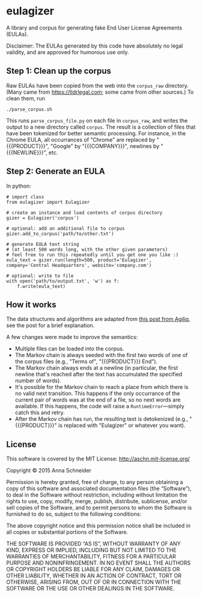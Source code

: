 # eulagizer

A library and corpus for generating fake End User License Agreements (EULAs).

Disclaimer: The EULAs generated by this code have absolutely no legal validity, and are approved for humorous use only.

## Step 1: Clean up the corpus

Raw EULAs have been copied from the web into the `corpus_raw` directory.
(Many came from https://tldrlegal.com; some came from other sources.)
To clean them, run

```
./parse_corpus.sh
```

This runs `parse_corpus_file.py` on each file in `corpus_raw`, and writes the output to a new directory called `corpus`.
The result is a collection of files that have been tokenized for better semantic processing.
For instance, in the Chrome EULA, all occurrances of "Chrome" are replaced by "{{{PRODUCT}}}", "Google" by "{{{COMPANY}}}", newlines by "{{{NEWLINE}}}", etc.

## Step 2: Generate an EULA

In python:

```
# import class
from eulagizer import Eulagizer

# create an instance and load contents of corpus directory
gizer = Eulagizer('corpus')

# optional: add an additional file to corpus
gizer.add_to_corpus('path/to/other.txt')

# generate EULA text string
# (at least 500 words long, with the other given parameters)
# feel free to run this repeatedly until you get one you like :)
eula_text = gizer.run(length=500, product='Eulagizer', company='Central Headquarters', website='company.com')

# optional: write to file
with open('path/to/output.txt', 'w') as f:
	f.write(eula_text)
```

## How it works

The data structures and algorithms are adapted from [this post from Agiliq](http://agiliq.com/blog/2009/06/generating-pseudo-random-text-with-markov-chains-u/), see the post for a brief explanation.

A few changes were made to improve the semantics:

* Multiple files can be loaded into the corpus.
* The Markov chain is always seeded with the first two words of one of the corpus files (e.g., "Terms of", "{{{PRODUCT}}} End").
* The Markov chain always ends at a newline (in particular, the first newline that's reached after the text has accumulated the specified number of words).
* It's possible for the Markov chain to reach a place from which there is no valid next transition. This happens if the only occurrance of the current pair of words was at the end of a file, so no next words are available. If this happens, the code will raise a `RuntimeError`—simply catch this and retry.
* After the Markov chain has run, the resulting text is detokenized (e.g., "{{{PRODUCT}}}" is replaced with "Eulagizer" or whatever you want).

## License

This software is covered by the MIT License: http://aschn.mit-license.org/

Copyright © 2015 Anna Schneider

Permission is hereby granted, free of charge, to any person obtaining a copy of this software and associated documentation files (the “Software”), to deal in the Software without restriction, including without limitation the rights to use, copy, modify, merge, publish, distribute, sublicense, and/or sell copies of the Software, and to permit persons to whom the Software is furnished to do so, subject to the following conditions:

The above copyright notice and this permission notice shall be included in all copies or substantial portions of the Software.

THE SOFTWARE IS PROVIDED “AS IS”, WITHOUT WARRANTY OF ANY KIND, EXPRESS OR IMPLIED, INCLUDING BUT NOT LIMITED TO THE WARRANTIES OF MERCHANTABILITY, FITNESS FOR A PARTICULAR PURPOSE AND NONINFRINGEMENT. IN NO EVENT SHALL THE AUTHORS OR COPYRIGHT HOLDERS BE LIABLE FOR ANY CLAIM, DAMAGES OR OTHER LIABILITY, WHETHER IN AN ACTION OF CONTRACT, TORT OR OTHERWISE, ARISING FROM, OUT OF OR IN CONNECTION WITH THE SOFTWARE OR THE USE OR OTHER DEALINGS IN THE SOFTWARE.
